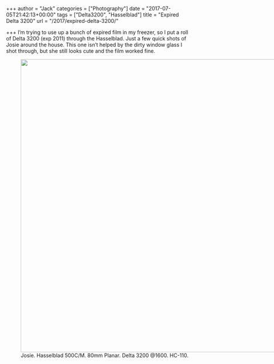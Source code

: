 +++
author = "Jack"
categories = ["Photography"]
date = "2017-07-05T21:42:13+00:00"
tags = ["Delta3200", "Hasselblad"]
title = "Expired Delta 3200"
url = "/2017/expired-delta-3200/"

+++
I’m trying to use up a bunch of expired film in my freezer, so I put a roll of Delta 3200 (exp 2011) through the Hasselblad. Just a few quick shots of Josie around the house. This one isn’t helped by the dirty window glass I shot through, but she still looks cute and the film worked fine.

<figure id="attachment_306" style="width: 792px" class="wp-caption alignnone"><img class="size-full wp-image-306" src="/img/2017/11/2017-07-05_josie.jpg" alt="" width="792" height="800" /><figcaption class="wp-caption-text">Josie. Hasselblad 500C/M. 80mm Planar. Delta 3200 @1600. HC-110.</figcaption></figure>